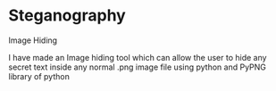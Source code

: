 # Steganography
Image Hiding

I have made an Image hiding tool which can allow the user to hide any secret text inside any normal .png image file using python and PyPNG library of python
